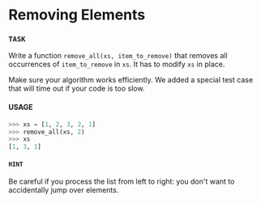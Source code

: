 # Removing Elements

### `TASK`

Write a function `remove_all(xs, item_to_remove)` that removes all occurrences of `item_to_remove` in `xs`.
It has to modify `xs` in place.

Make sure your algorithm works efficiently.
We added a special test case that will time out if your code is too slow.

#### USAGE

```python
>>> xs = [1, 2, 3, 2, 1]
>>> remove_all(xs, 2)
>>> xs
[1, 3, 1]
```

#### `HINT`

Be careful if you process the list from left to right: you don't want to accidentally jump over elements.
